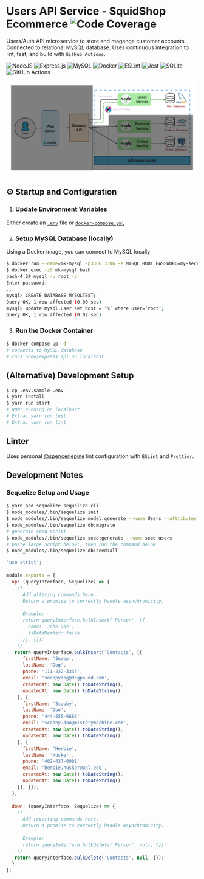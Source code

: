 # Users API Service - SquidShop Ecommerce ![Code Coverage](https://img.shields.io/badge/Code%20Coverage-91%25-success?style=flat)


Users/Auth API microservice to store and magange customer accounts. Connected to relational MySQL database. Uses continuous integration to lint, test, and build with `GitHub Actions`.

![NodeJS](https://img.shields.io/badge/node.js-6DA55F?style=for-the-badge&logo=node.js&logoColor=white) ![Express.js](https://img.shields.io/badge/express.js-%23404d59.svg?style=for-the-badge&logo=express&logoColor=%2361DAFB) ![MySQL](https://img.shields.io/badge/mysql-%2300f.svg?style=for-the-badge&logo=mysql&logoColor=white) ![Docker](https://img.shields.io/badge/docker-%230db7ed.svg?style=for-the-badge&logo=docker&logoColor=white) ![ESLint](https://img.shields.io/badge/ESLint-4B3263?style=for-the-badge&logo=eslint&logoColor=white) ![Jest](https://img.shields.io/badge/-jest-%23C21325?style=for-the-badge&logo=jest&logoColor=white) ![SQLite](https://img.shields.io/badge/sqlite-%2307405e.svg?style=for-the-badge&logo=sqlite&logoColor=white) ![GitHub Actions](https://img.shields.io/badge/github%20actions-%232671E5.svg?style=for-the-badge&logo=githubactions&logoColor=white)

![Microservices Architecture Diagram](./architecture_diagram.png)

## ⚙️ Startup and Configuration

1. ### Update Environment Variables
Either create an [`.env`](./.env.sample) file or [`docker-compose.yml`](./docker-compose.yml)

2. ### Setup MySQL Database (locally)
Using a Docker image, you can connect to MySQL locally

```sh
$ docker run --name=mk-mysql -p3306:3306 -e MYSQL_ROOT_PASSWORD=my-secret-pw -d mysql/mysql-server:8.0.20
$ docker exec -it mk-mysql bash
bash-4.2# mysql -u root -p
Enter password:
...
mysql> CREATE DATABASE MYSQLTEST;
Query OK, 1 row affected (0.00 sec)
mysql> update mysql.user set host = ‘%’ where user=’root’;
Query OK, 1 row affected (0.02 sec)
```

3. ### Run the Docker Container
```sh
$ docker-compose up -d
# connects to MySQL database
# runs node/express api on localhost
```

## (Alternative) Development Setup
```sh
$ cp .env.sample .env
$ yarn install
$ yarn run start
# NOW: running on localhost
# Extra: yarn run test
# Extra: yarn run lint
```

## Linter
Uses personal [@spencerlepine](https://github.com/spencerlepine/lint-config) lint configuration with `ESLint` and `Prettier`.

## Development Notes

### Sequelize Setup and Usage
```sh
$ yarn add sequelize sequelize-cli
$ node_modules/.bin/sequelize init
$ node_modules/.bin/sequelize model:generate --name Users --attributes firstName:string,lastName:string,address:string,email:string
$ node_modules/.bin/sequelize db:migrate
# generate seed script
$ node_modules/.bin/sequelize seed:generate --name seed-users
# paste large script below:, then run the command below
$ node_modules/.bin/sequelize db:seed:all
```

```js
'use strict';

module.exports = {
  up: (queryInterface, Sequelize) => {
    /*
      Add altering commands here.
      Return a promise to correctly handle asynchronicity.

      Example:
      return queryInterface.bulkInsert('Person', [{
        name: 'John Doe',
        isBetaMember: false
      }], {});
    */
   return queryInterface.bulkInsert('Contacts', [{
      firstName: 'Snoop',
      lastName: 'Dog',
      phone: '111-222-3333',
      email: 'snoopydog@dogpound.com',
      createdAt: new Date().toDateString(),
      updatedAt: new Date().toDateString()
    }, {
      firstName: 'Scooby',
      lastName: 'Doo',
      phone: '444-555-6666',
      email: 'scooby.doo@misterymachine.com',
      createdAt: new Date().toDateString(),
      updatedAt: new Date().toDateString()
    }, {
      firstName: 'Herbie',
      lastName: 'Husker',
      phone: '402-437-0001',
      email: 'herbie.husker@unl.edu',
      createdAt: new Date().toDateString(),
      updatedAt: new Date().toDateString()
    }], {});
  },

  down: (queryInterface, Sequelize) => {
    /*
      Add reverting commands here.
      Return a promise to correctly handle asynchronicity.

      Example:
      return queryInterface.bulkDelete('Person', null, {});
    */
   return queryInterface.bulkDelete('Contacts', null, {});
  }
};
```